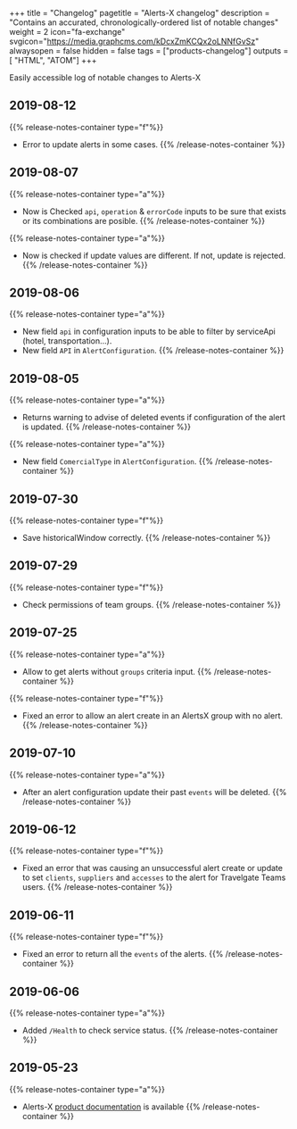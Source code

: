 +++
title = "Changelog"
pagetitle = "Alerts-X changelog"
description = "Contains an accurated, chronologically-ordered list of notable changes"
weight = 2
icon="fa-exchange"
svgicon="https://media.graphcms.com/kDcxZmKCQx2oLNNfGvSz"
alwaysopen = false
hidden = false
tags = ["products-changelog"]
outputs = [ "HTML", "ATOM"]
+++

Easily accessible log of notable changes to Alerts-X

## 2019-08-12
{{% release-notes-container type="f"%}}
- Error to update alerts in some cases.
{{% /release-notes-container %}} 

## 2019-08-07
{{% release-notes-container type="a"%}}
- Now is Checked `api`, `operation` & `errorCode` inputs to be sure that exists or its combinations are posible.
{{% /release-notes-container %}} 

{{% release-notes-container type="a"%}}
- Now is checked if update values are different. If not, update is rejected.
{{% /release-notes-container %}} 

## 2019-08-06
{{% release-notes-container type="a"%}}
- New field `api` in configuration inputs to be able to filter by serviceApi (hotel, transportation...).
- New field `API` in `AlertConfiguration`.
{{% /release-notes-container %}} 

## 2019-08-05
{{% release-notes-container type="a"%}}
- Returns warning to advise of deleted events if configuration of the alert is updated.
{{% /release-notes-container %}} 

{{% release-notes-container type="a"%}}
- New field `ComercialType` in `AlertConfiguration`.
{{% /release-notes-container %}} 

## 2019-07-30
{{% release-notes-container type="f"%}}
- Save historicalWindow correctly.
{{% /release-notes-container %}} 

## 2019-07-29
{{% release-notes-container type="f"%}}
- Check permissions of team groups.
{{% /release-notes-container %}} 

## 2019-07-25
{{% release-notes-container type="a"%}}
- Allow to get alerts without `groups` criteria input.
{{% /release-notes-container %}} 

{{% release-notes-container type="f"%}}
- Fixed an error to allow an alert create in an AlertsX group with no alert.
{{% /release-notes-container %}} 

## 2019-07-10
{{% release-notes-container type="a"%}}
- After an alert configuration update their past `events` will be deleted.
{{% /release-notes-container %}} 


## 2019-06-12
{{% release-notes-container type="f"%}}
- Fixed an error that was causing an unsuccessful alert create or update to set `clients`, `suppliers` and `accesses` to the alert for Travelgate Teams users.
{{% /release-notes-container %}}

## 2019-06-11
{{% release-notes-container type="f"%}}
- Fixed an error to return all the `events` of the alerts.
{{% /release-notes-container %}}

## 2019-06-06
{{% release-notes-container type="a"%}}
- Added `/Health` to check service status.
{{% /release-notes-container %}}

## 2019-05-23
{{% release-notes-container type="a"%}}
- Alerts-X [product documentation](https://docs.travelgatex.com/alertsx/) is available
{{% /release-notes-container %}}



